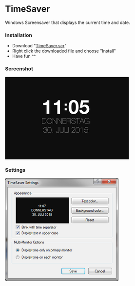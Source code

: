 # TimeSaver
Windows Screensaver that displays the current time and date.

### Installation
- Download "<a href="TimeSaver.scr?raw=true">TimeSaver.scr</a>"
- Right click the downloaded file and choose "Install"
- Have fun ^^

### Screenshot
<img src="screenshot.png" />

### Settings
<img src="settings.png" />
